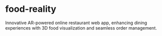 # food-reality
Innovative AR-powered online restaurant web app, enhancing dining experiences with 3D food visualization and seamless order management.
